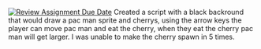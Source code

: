 [![Review Assignment Due Date](https://classroom.github.com/assets/deadline-readme-button-8d59dc4de5201274e310e4c54b9627a8934c3b88527886e3b421487c677d23eb.svg)](https://classroom.github.com/a/6yV0VX07)
Created a script with a black backround that would draw a pac man sprite and cherrys, using the arrow keys the player can move pac man and eat the cherry, when they eat the cherry pac man will get larger. I was unable to make the cherry spawn in 5 times. 
